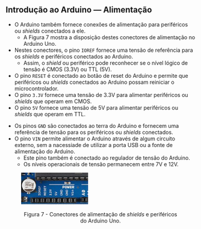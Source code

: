 ## Introdução ao Arduino — Alimentação

<div class="flex-container regular">
<div class="column-container">

- O Arduino também fornece conexões de alimentação para periféricos ou *shields* conectados a ele.
    - A Figura 7 mostra a disposição destes conectores de alimentação no Arduino Uno.
- Nestes conectores, o pino `IOREF` fornece uma tensão de referência para os *shields* e periféricos conectados ao Arduino.
    - Assim, o *shield* ou periférico pode reconhecer se o nível lógico de tensão é CMOS (3.3V) ou TTL (5V).
- O pino `RESET` é conectado ao botão de reset do Arduino e permite que periféricos ou *shields* conectados ao Arduino possam reiniciar o microcontrolador.
- O pino `3.3V` fornece uma tensão de 3.3V para alimentar periféricos ou *shields* que operam em CMOS.
- O pino `5V` fornece uma tensão de 5V para alimentar periféricos ou *shields* que operam em TTL.

</div>
<div class="column-container column-row-container">
<div class="three-quarter-row">

- Os pinos `GND` são conectados ao terra do Arduino e fornecem uma referência de tensão para os periféricos ou *shields* conectados.
- O pino `VIN` permite alimentar o Arduino através de algum circuito externo, sem a nacessiade de utilizar a porta USB ou a fonte de alimentação do Arduino.
    - Este pino também é conectado ao regulador de tensão do Arduino.
    - Os níveis operacionais de tensão permanecem entre 7V e 12V.

</div>
<div class="quarter-row small">
<figure>
<div class="mid-aligned-container">

<!-- _class: transparent -->
![](./img/shield-power-connectors.png)

</div>
<figcaption style="text-align: center;">

Figura 7 - Conectores de alimentação de *shields* e periféricos do Arduino Uno.

</figcaption>
</figure>
</div>
</div>
</div>
